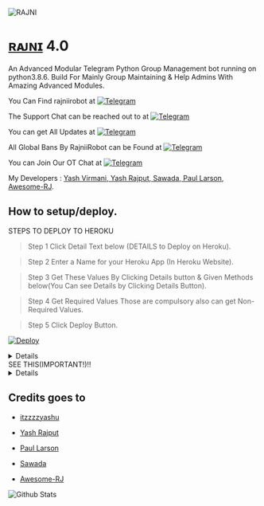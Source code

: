 ![RAJNI](https://telegra.ph/file/cdddd4bdbd05f9d5bc441.jpg)

# [ʀᴀᴊɴɪ](https://telegram.me/rajniirobot) 4.0

An Advanced Modular Telegram Python Group Management bot running on python3.8.6.
Build For Mainly Group Maintaining & Help Admins With Amazing Advanced Modules.


You Can Find rajniirobot at [![Telegram](https://img.shields.io/badge/telegram-1b77FF.svg?style=for-the-badge&logo=telegram)](https://telegram.me/RajniiRobot)

The Support Chat can be reached out to at [![Telegram](https://img.shields.io/badge/telegram-1b77FF.svg?style=for-the-badge&logo=telegram)](https://telegram.me/RajniSupportChat)

You can get All Updates at [![Telegram](https://img.shields.io/badge/telegram-1b77FF.svg?style=for-the-badge&logo=telegram)](https://telegram.me/RajniUpdates)

All Global Bans By RajniiRobot can be Found at [![Telegram](https://img.shields.io/badge/telegram-1b77FF.svg?style=for-the-badge&logo=telegram)](https://telegram.me/RajniGlobal)

You can Join Our OT Chat at [![Telegram](https://img.shields.io/badge/telegram-1b77FF.svg?style=for-the-badge&logo=telegram)](https://telegram.me/RajniSpam)

My Developers : [Yash Virmani](https://telegram.me/itzzzyashu),[ Yash Rajput](https://telegram.me/Flasho_gacha),[ Sawada](https://telegram.me/sawada),[ Paul Larson](https://telegram.me/SonOfLars),[ Awesome-RJ](https://telegram.me/Black_Knights_Union_Support).

## How to setup/deploy.
  <summary>STEPS TO DEPLOY TO HEROKU</summary>
  
>  Step 1 Click Detail Text below (DETAILS to Deploy on Heroku).

>  Step 2 Enter a Name for your Heroku App (In Heroku Website).
  
>  Step 3 Get These Values By Clicking Details button & Given Methods below(You Can see Details by Clicking Details Button).

>  Step 4 Get Required Values Those are compulsory also can get Non-Required Values.

>  Step 5 Click Deploy Button.

[![Deploy](https://www.herokucdn.com/deploy/button.svg)](https://heroku.com/deploy?template=https://github.com/TeamSanatanRakshaNetwork/RajniiRoboActive.git)

<details>
  
<code>AI_API_KEY</code> - Enter you AI API KEY from ARQ BOT or Intellivoid.
  
<code>ALLOW_EXCL</code> - Leave it to True
  
<code>API_HASH</code> - Get it from https://my.telegram.org By Web Login Then Click Api Development Tools.
  
<code>API_ID</code> - Get it from https://my.telegram.org By Web Login Then Click Api Development Tools.
  
<code>BAN_STICKER</code> - Go to [NidhiRobot](https://telegram.me/Nidhirobot) & send a sticker that you want to set Reply that sticker by /id .
                           Nidhi will show you that sticker ID.....
  
<code>BL_CHATS</code> - Go to that Group Where you don't wan't to let your Bot Exist. then send /id (without replying to someone.
                        Make Sure Nidhi or Rose is Added To that group They'll send you  the Group ID.......)
  
<code>CASH_API_KEY</code> - Get Your Cash Api Key By Login into https://www.alphavantage.co/support/#api-key.
  
<code>DEL_CMDS</code> - Set this to True if you want to delete command messages from users who don't have the perms to run that command.
  
<code>DEMONS</code> - A space separated list of user IDs who you wanna assign as support users/Gban Admins(Gban perms only)(Leave it as it as if you don't know anyone).
  
<code>DEV_USERS</code> - ID of users who are Devs of your bot (can use /py etc.) Leave this if you don't know Programming(Leave it as it as if you don't know anyone).
  
<code>DONATION_LINK</code> - Link of platform, Where you would like to receive donations. If you don't have any, Leave it to Yash.
  
<code>DRAGONS</code> - A space separated list of user IDs who you want to assign as sudo users.
  
<code>ENV</code> - Setting this to ANYTHING will enable environment variables. Leave it as it is...
  
<code>EVENT_LOGS</code> - Event logs/Global Log channel to note down important bot level events or Global Events, Recommend to make this Chat Public. ex: '-123456'.
  
<code>JOIN_LOGGER</code> - A channel ID where bot will print who added it to what group, useful during debugging or spam handling. Get it by [NidhiRobot](https://telegram.me/Nidhirobot).
  
<code>No_LOAD</code> - Dont load these modules cause they shit, space separation.
  
<code>OWNER_ID</code> - Your Telegram User ID as an integer.
  
<code>OWNER_USERNAME</code> - Your Telegram Username without @.
  
<code>PORT</code> - Port to use for your webhooks. Better leave this as it is on heroku.
  
<code>SQLALCHEMY_DATABASE_URI</code> - Your postgres sql db, empty this field if you dont have any.
  
<code>STRICT_GBAN</code> - Enforce Gbans across new groups as well as old groups. When a gbanned user talks, he will be banned.(True or False)
  
<code>SUPPORT_CHAT</code> - Your Telegram Support Group Chat Username without @ where your users will go and ask you about modules, features, bugs ,appeals.. etc For Support Regarding your bot.
  
<code>sw_api</code> - Spamwatch API Token, Get one from @SpamWatchBot.
  
<code>TIGERS</code> - A space separated list of user IDs who you wanna assign as tiger users(Leave it as it as if you don't know anyone).
  
<code>TIME_API_KEY</code> - Required for timezone information. Get yours from https://timezonedb.com/api
  
<code>TOKEN</code> - Enter Your bot token here. Get it from @BotFather in Telegram after creating a bot.
  
<code>URL</code> - The Heroku App URL :- https://<appname>.herokuapp.com/ replace the <appname> with your app name you filled Above
  
<code>WALL_API</code> - Required for wallpaper. Get your's from https://wall.alphacoders.com/
  
<code>WEBHOOK</code> - Setting this to ANYTHING will enable webhooks. If you dont know how this works leave it as it is
  
<code>WOLVES</code> - A space separated list of user IDs who you want to assign as whitelisted - can't be banned with your bot(Leave it as it as if you don't know anyone).
  
[![Deploy](https://www.herokucdn.com/deploy/button.svg)](https://heroku.com/deploy?template=https://github.com/TeamSanatanRakshaNetwork/rajniiroboactive.git)
    
</details>







  <summary>SEE THIS(IMPORTANT!)!!</summary>
  <details>
Pls don't Ask Us about Console errors! We will Ban you Permanently If We Found anyone asking in DM/Support Chat.😶😶
    </details>
  
## Credits goes to
  
* [itzzzzyashu](https://https://telegram.me/RajniSupportChat)
  
* [Yash Rajput](https://https://telegram.me/noha_support)
  
* [Paul Larson](https://https://telegram.me/RoseSupportChat)
  
* [Sawada](https://telegram.me/OnePunchSupport)
  
* [Awesome-RJ](https://telegram.me/Black_Knights_Union_Support)

![Github Stats](https://github-readme-stats.vercel.app/api?username=itzzzyashu&show_icons=true&title_color=fff&icon_color=79ff97&text_color=9f9f9f&bg_color=151515)

  
